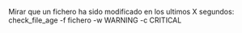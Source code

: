 Mirar que un fichero ha sido modificado en los ultimos X segundos:
check_file_age -f fichero -w WARNING -c CRITICAL
